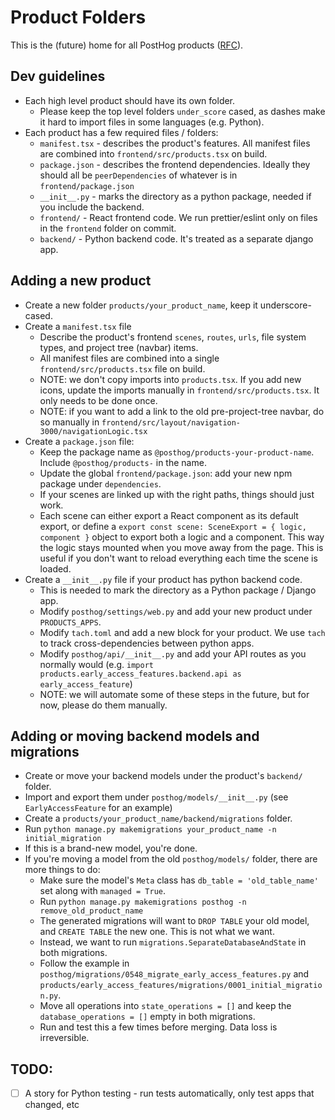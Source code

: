 # Product Folders

This is the (future) home for all PostHog products ([RFC](https://github.com/PostHog/product-internal/pull/703)).


## Dev guidelines

- Each high level product should have its own folder.
  - Please keep the top level folders `under_score` cased, as dashes make it hard to import files in some languages (e.g. Python).
- Each product has a few required files / folders:
  - `manifest.tsx` - describes the product's features. All manifest files are combined into `frontend/src/products.tsx` on build.
  - `package.json` - describes the frontend dependencies. Ideally they should all be `peerDependencies` of whatever is in `frontend/package.json`
  - `__init__.py` - marks the directory as a python package, needed if you include the backend.
  - `frontend/` - React frontend code. We run prettier/eslint only on files in the `frontend` folder on commit.
  - `backend/` - Python backend code. It's treated as a separate django app. 

## Adding a new product

- Create a new folder `products/your_product_name`, keep it underscore-cased.
- Create a `manifest.tsx` file
  - Describe the product's frontend `scenes`, `routes`, `urls`, file system types, and project tree (navbar) items.
  - All manifest files are combined into a single `frontend/src/products.tsx` file on build.
  - NOTE: we don't copy imports into `products.tsx`. If you add new icons, update the imports manually in `frontend/src/products.tsx`. It only needs to be done once.
  - NOTE: if you want to add a link to the old pre-project-tree navbar, do so manually in `frontend/src/layout/navigation-3000/navigationLogic.tsx` 
- Create a `package.json` file:
  - Keep the package name as `@posthog/products-your-product-name`. Include `@posthog/products-` in the name.
  - Update the global `frontend/package.json`: add your new npm package under `dependencies`.
  - If your scenes are linked up with the right paths, things should just work.
  - Each scene can either export a React component as its default export, or define a `export const scene: SceneExport = { logic, component }` object to export both a logic and a component. This way the logic stays mounted when you move away from the page. This is useful if you don't want to reload everything each time the scene is loaded.
- Create a `__init__.py` file if your product has python backend code.
  - This is needed to mark the directory as a Python package / Django app.
  - Modify `posthog/settings/web.py` and add your new product under `PRODUCTS_APPS`.
  - Modify `tach.toml` and add a new block for your product. We use `tach` to track cross-dependencies between python apps.
  - Modify `posthog/api/__init__.py` and add your API routes as you normally would (e.g. `import products.early_access_features.backend.api as early_access_feature`)
  - NOTE: we will automate some of these steps in the future, but for now, please do them manually.

## Adding or moving backend models and migrations

- Create or move your backend models under the product's `backend/` folder.
- Import and export them under `posthog/models/__init__.py` (see `EarlyAccessFeature` for an example)
- Create a `products/your_product_name/backend/migrations` folder.
- Run `python manage.py makemigrations your_product_name -n initial_migration`
- If this is a brand-new model, you're done. 
- If you're moving a model from the old `posthog/models/` folder, there are more things to do:
  - Make sure the model's `Meta` class has `db_table = 'old_table_name'` set along with `managed = True`.
  - Run `python manage.py makemigrations posthog -n remove_old_product_name` 
  - The generated migrations will want to `DROP TABLE` your old model, and `CREATE TABLE` the new one. This is not what we want.
  - Instead, we want to run `migrations.SeparateDatabaseAndState` in both migrations. 
  - Follow the example in `posthog/migrations/0548_migrate_early_access_features.py` and `products/early_access_features/migrations/0001_initial_migration.py`.
  - Move all operations into `state_operations = []` and keep the `database_operations = []` empty in both migrations.
  - Run and test this a few times before merging. Data loss is irreversible.

## TODO:

- [ ] A story for Python testing - run tests automatically, only test apps that changed, etc 